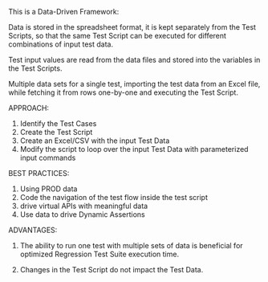 This is a Data-Driven Framework:

Data is stored in the spreadsheet format, it is kept separately from the Test Scripts,
so that the same Test Script can be executed for different combinations of input test data.

Test input values are read from the data files and stored into the variables in the Test Scripts.

Multiple data sets for a single test, importing the test data from an Excel file, while fetching it
from rows one-by-one and executing the Test Script.

APPROACH:

1. Identify the Test Cases
2. Create the Test Script
3. Create an Excel/CSV with the input Test Data
4. Modify the script to loop over the input Test Data with parameterized input commands

BEST PRACTICES:

1. Using PROD data
2. Code the navigation of the test flow inside the test script
3. drive virtual APIs with meaningful data
4. Use data to drive Dynamic Assertions

ADVANTAGES:

1. The ability to run one test with multiple sets of data is beneficial 
for optimized Regression Test Suite execution time.

2. Changes in the Test Script do not impact the Test Data.